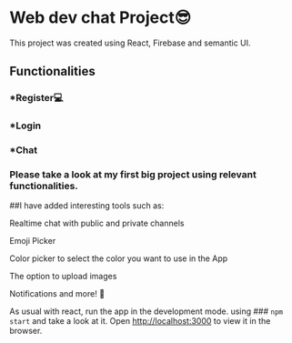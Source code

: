 # Web dev chat Project😎

This project was created using React, Firebase and semantic UI.

## Functionalities

### *Register💻

### *Login

### *Chat

### Please take a look at my first big project using relevant functionalities. 

##I have added interesting tools such as:

Realtime chat with public and private channels

Emoji Picker

Color picker to select the color you want to use in the App

The option to upload images

Notifications and more! 👊 

As usual with react, run the app in the development mode. using ### `npm start` and take a look at it.
Open [http://localhost:3000](http://localhost:3000) to view it in the browser.





